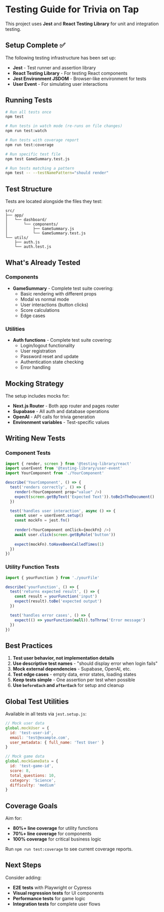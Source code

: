 # Testing Guide for Trivia on Tap

This project uses **Jest** and **React Testing Library** for unit and integration testing.

## Setup Complete ✅

The following testing infrastructure has been set up:

- **Jest** - Test runner and assertion library
- **React Testing Library** - For testing React components
- **Jest Environment JSDOM** - Browser-like environment for tests
- **User Event** - For simulating user interactions

## Running Tests

```bash
# Run all tests once
npm test

# Run tests in watch mode (re-runs on file changes)
npm run test:watch

# Run tests with coverage report
npm run test:coverage

# Run specific test file
npm test GameSummary.test.js

# Run tests matching a pattern
npm test -- --testNamePattern="should render"
```

## Test Structure

Tests are located alongside the files they test:

```
src/
├── app/
│   └── dashboard/
│       └── components/
│           ├── GameSummary.js
│           └── GameSummary.test.js
└── utils/
    ├── auth.js
    └── auth.test.js
```

## What's Already Tested

### Components
- **GameSummary** - Complete test suite covering:
  - Basic rendering with different props
  - Modal vs normal mode
  - User interactions (button clicks)
  - Score calculations
  - Edge cases

### Utilities
- **Auth functions** - Complete test suite covering:
  - Login/logout functionality
  - User registration
  - Password reset and update
  - Authentication state checking
  - Error handling

## Mocking Strategy

The setup includes mocks for:

- **Next.js Router** - Both app router and pages router
- **Supabase** - All auth and database operations
- **OpenAI** - API calls for trivia generation
- **Environment variables** - Test-specific values

## Writing New Tests

### Component Tests
```javascript
import { render, screen } from '@testing-library/react'
import userEvent from '@testing-library/user-event'
import YourComponent from './YourComponent'

describe('YourComponent', () => {
  test('renders correctly', () => {
    render(<YourComponent prop="value" />)
    expect(screen.getByText('Expected Text')).toBeInTheDocument()
  })

  test('handles user interaction', async () => {
    const user = userEvent.setup()
    const mockFn = jest.fn()
    
    render(<YourComponent onClick={mockFn} />)
    await user.click(screen.getByRole('button'))
    
    expect(mockFn).toHaveBeenCalledTimes(1)
  })
})
```

### Utility Function Tests
```javascript
import { yourFunction } from './yourFile'

describe('yourFunction', () => {
  test('returns expected result', () => {
    const result = yourFunction('input')
    expect(result).toBe('expected output')
  })

  test('handles error cases', () => {
    expect(() => yourFunction(null)).toThrow('Error message')
  })
})
```

## Best Practices

1. **Test user behavior, not implementation details**
2. **Use descriptive test names** - "should display error when login fails"
3. **Mock external dependencies** - Supabase, OpenAI, etc.
4. **Test edge cases** - empty data, error states, loading states
5. **Keep tests simple** - One assertion per test when possible
6. **Use `beforeEach` and `afterEach`** for setup and cleanup

## Global Test Utilities

Available in all tests via `jest.setup.js`:

```javascript
// Mock user data
global.mockUser = {
  id: 'test-user-id',
  email: 'test@example.com',
  user_metadata: { full_name: 'Test User' }
}

// Mock game data
global.mockGameData = {
  id: 'test-game-id',
  score: 8,
  total_questions: 10,
  category: 'Science',
  difficulty: 'medium'
}
```

## Coverage Goals

Aim for:
- **80%+ line coverage** for utility functions
- **70%+ line coverage** for components
- **100% coverage** for critical business logic

Run `npm run test:coverage` to see current coverage reports.

## Next Steps

Consider adding:
- **E2E tests** with Playwright or Cypress
- **Visual regression tests** for UI components
- **Performance tests** for game logic
- **Integration tests** for complete user flows 